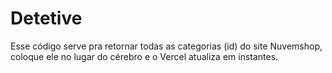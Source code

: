 # Detetive
Esse código serve pra retornar todas as categorias (id) do site Nuvemshop, coloque ele no lugar do cérebro e o Vercel atualiza em instantes.
